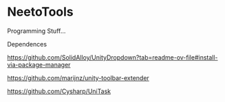 # NeetoTools
Programming Stuff...

Dependences

https://github.com/SolidAlloy/UnityDropdown?tab=readme-ov-file#install-via-package-manager

https://github.com/marijnz/unity-toolbar-extender

https://github.com/Cysharp/UniTask

